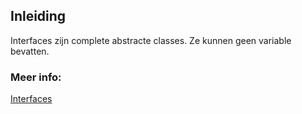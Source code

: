 ## Inleiding

Interfaces zijn complete abstracte classes.
Ze kunnen geen variable bevatten.



### Meer info:
[Interfaces](https://learn.microsoft.com/en-us/dotnet/csharp/fundamentals/types/interfaces)